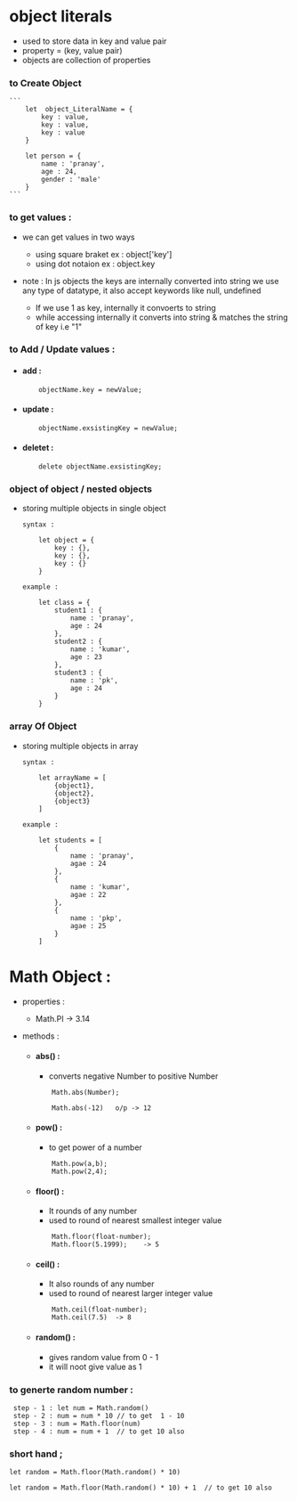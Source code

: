 # object literals

- used to store data in key and value pair 
- property = (key, value pair)
- objects are collection of properties

### to Create Object

    ```
        let  object_LiteralName = {
            key : value,
            key : value,
            key : value
        }

        let person = {
            name : 'pranay',
            age : 24,
            gender : 'male'
        }
    ```
### to get values :

- we can get values in two ways
    - using square braket  ex : object['key']
    - using dot notaion    ex : object.key 

- note : In js objects the keys are internally converted into string we use any type of datatype, it also accept keywords like null, undefined
    - If we use 1 as key, internally it convoerts to string
    - while accessing internally it converts into string & matches the string of key i.e "1"

### to Add / Update values :

- #### add :
    ```
        objectName.key = newValue;
    ```
- #### update :
    ```
        objectName.exsistingKey = newValue;

    ```
- #### deletet :
    ```
        delete objectName.exsistingKey;

    ```

### object of object / nested objects

- storing multiple objects in single object
     
    ```
    syntax :

        let object = {
            key : {},
            key : {},
            key : {}
        }

    example : 

        let class = {
            student1 : {
                name : 'pranay',
                age : 24
            },
            student2 : {
                name : 'kumar',
                age : 23
            },
            student3 : {
                name : 'pk',
                age : 24
            }
        }
    
    ```

### array Of Object

- storing multiple objects in array

    ```
    syntax :

        let arrayName = [
            {object1},
            {object2},
            {object3}
        ]
    
    example :

        let students = [
            {
                name : 'pranay',
                agae : 24
            },
            {
                name : 'kumar',
                agae : 22
            },
            {
                name : 'pkp',
                agae : 25
            }
        ]
    ```

# Math Object :
- properties : 

    - Math.PI   -> 3.14

- methods :
    - #### abs() : 
        - converts negative Number to positive Number
        ```
            Math.abs(Number);

            Math.abs(-12)   o/p -> 12
        ```
    - #### pow() :
        - to get power of a number
        ```
            Math.pow(a,b);
            Math.pow(2,4);

        ```
    - #### floor() :
        - It rounds of any number 
        - used to round of nearest smallest integer value 
        ```
            Math.floor(float-number);
            Math.floor(5.1999);    -> 5
        ```
    - #### ceil() :
        - It also rounds of any number
        - used to round of nearest larger integer value
        ```
            Math.ceil(float-number);
            Math.ceil(7.5)  -> 8
        ```
    - #### random() :
        - gives random value from  0 - 1
        - it will noot give value as 1

### to generte random number :

     step - 1 : let num = Math.random()
     step - 2 : num = num * 10 // to get  1 - 10
     step - 3 : num = Math.floor(num)
     step - 4 : num = num + 1  // to get 10 also

### short hand ;

    let random = Math.floor(Math.random() * 10)

    let random = Math.floor(Math.random() * 10) + 1  // to get 10 also


 
